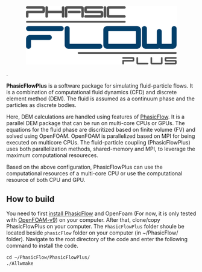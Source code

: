 <div align ="center">
<img src="doc/phasicFlowPlus_Logo_github.png" style="width: 400px;">
</div>

.

**PhasicFlowPlus** is a software package for simulating fluid-particle flows. It is a combination of computational fluid dynamics (CFD) and discrete element method (DEM). The fluid is assumed as a continuum phase and the particles as discrete bodies.

Here, DEM calculations are handled using features of [PhasicFlow](https://github.com/PhasicFlow/phasicFlow). It is a parallel DEM package that can be run on multi-core CPUs or GPUs. The equations for the fluid phase are discritized based on finite volume (FV) and solved using OpenFOAM. OpenFOAM is parallelized based on MPI for being executed on multicore CPUs. The fluid-particle coupling (PhasicFlowPlus) uses both parallelization methods, shared-memory and MPI, to leverage the maximum computational resoureces. 

Based on the above configuration, PhasicFlowPlus can use the computational resources of a multi-core CPU or use the computational resource of both CPU and GPU. 

## How to build
You need to first [install PhasicFlow](https://github.com/PhasicFlow/phasicFlow/wiki/How-to-Build-PhasicFlow) and OpenFoam (For now, it is only tested with [OpenFOAM-v9](https://openfoam.org/download/9-source/)) on your computer. After that, clone/copy PhasicFlowPlus on your computer. The `PhasicFlowPlus` folder shoule be located beside `phasicFlow` folder on your computer (in ~/PhasicFlow/ folder). Navigate to the root directory of the code and enter the following command to install the code.

```
cd ~/PhasicFlow/PhasicFlowPlus/ 
./Allwmake
```


